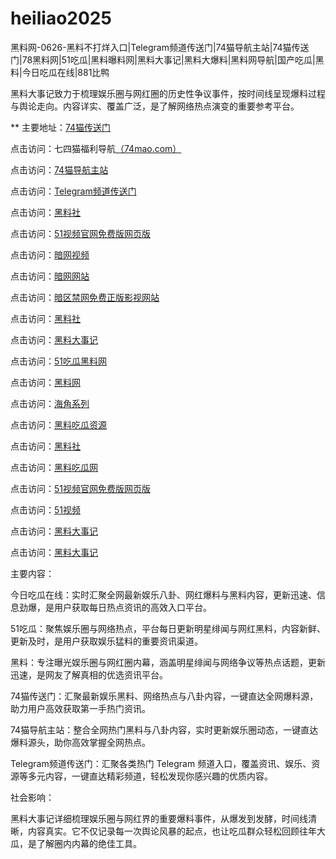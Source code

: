 # heiliao2025
黑料网-0626-黑料不打烊入口|Telegram频道传送门|74猫导航主站|74猫传送门|78黑料网|51吃瓜|黑料曝料网|黑料大事记|黑料大爆料|黑料网导航|国产吃瓜|黑料|今日吃瓜在线|881比鸭

黑料大事记致力于梳理娱乐圈与网红圈的历史性争议事件，按时间线呈现爆料过程与舆论走向。内容详实、覆盖广泛，是了解网络热点演变的重要参考平台。

** 主要地址：<a href="https://74mao.com/">74猫传送门</a>

点击访问：七四猫福利导航<a href="https://74mao.com/">（74mao.com）</a>

点击访问：<a href="https://74mao.com/">74猫导航主站</a>

点击访问：<a href="https://74mao.com/">Telegram频道传送门</a>

点击访问：<a href="https://hls-59.pages.dev/">黑料社</a>

点击访问：<a href="https://hj-1282.pages.dev/">51视频官网免费版网页版</a>

点击访问：<a href="https://aw8-20.pages.dev/">暗网视频</a>

点击访问：<a href="https://aw10-21.pages.dev/">暗网网站</a>

点击访问：<a href="https://aw5-20.pages.dev/">暗区禁网免费正版影视网站</a>

点击访问：<a href="https://hlshe3.pages.dev/">黑料社</a>

点击访问：<a href="https://hl78.pages.dev/">黑料大事记</a>

点击访问：<a href="https://heiliao082.pages.dev/">51吃瓜黑料网</a>

点击访问：<a href="https://heiliao619.pages.dev/">黑料网</a>

点击访问：<a href="https://hj-156.pages.dev/">海角系列</a>

点击访问：<a href="https://heiliao3930.pages.dev/">黑料吃瓜资源</a>

点击访问：<a href="https://hls-15.pages.dev/">黑料社</a>

点击访问：<a href="https://chiguaqunzhongde.pages.dev/">黑料吃瓜网</a>

点击访问：<a href="https://hj-1282.pages.dev/">51视频官网免费版网页版</a>

点击访问：<a href="https://hj-1270.pages.dev/">51视频</a>

点击访问：<a href="https://heiliao398.pages.dev/">黑料大事记</a>

点击访问：<a href="https://heiliao651.pages.dev/">黑料大事记</a>

主要内容：

今日吃瓜在线：实时汇聚全网最新娱乐八卦、网红爆料与黑料内容，更新迅速、信息劲爆，是用户获取每日热点资讯的高效入口平台。

51吃瓜：聚焦娱乐圈与网络热点，平台每日更新明星绯闻与网红黑料，内容新鲜、更新及时，是用户获取娱乐猛料的重要资讯渠道。

黑料：专注曝光娱乐圈与网红圈内幕，涵盖明星绯闻与网络争议等热点话题，更新迅速，是网友了解真相的优选资讯平台。

74猫传送门：汇聚最新娱乐黑料、网络热点与八卦内容，一键直达全网爆料源，助力用户高效获取第一手热门资讯。

74猫导航主站：整合全网热门黑料与八卦内容，实时更新娱乐圈动态，一键直达爆料源头，助你高效掌握全网热点。

Telegram频道传送门：汇聚各类热门 Telegram 频道入口，覆盖资讯、娱乐、资源等多元内容，一键直达精彩频道，轻松发现你感兴趣的优质内容。

社会影响：

黑料大事记详细梳理娱乐圈与网红界的重要爆料事件，从爆发到发酵，时间线清晰，内容真实。它不仅记录每一次舆论风暴的起点，也让吃瓜群众轻松回顾往年大瓜，是了解圈内内幕的绝佳工具。

<span style="display:none;">[Canonical link](）</span>
